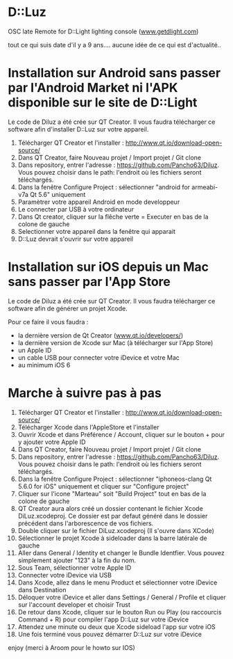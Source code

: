 # D::Luz
OSC late Remote for D::Light lighting console (www.getdlight.com)


tout ce qui suis date d'il y a 9 ans....
aucune idée de ce qui est d'actualité..


# Installation sur Android sans passer par l'Android Market ni l'APK disponible sur le site de D::Light

Le code de Diluz a été crée sur QT Creator. Il vous faudra télécharger ce software afin d'installer D::Luz sur votre appareil.



1. Télécharger QT Creator et l'installer : http://www.qt.io/download-open-source/
2. Dans QT Creator, faire Nouveau projet / Import projet / Git clone
3. Dans repository, entrer l'adresse : https://github.com/Pancho63/Diluz. Vous pouvez choisir dans le path: l'endroit où les fichiers seront téléchargés. 
4. Dans la fenêtre Configure Project : sélectionner "android for armeabi-v7a Qt 5.6" uniquement 
5. Paramètrer votre appareil Android en mode developpeur
6. Le connecter par USB à votre ordinateur
7. Dans Qt creator, cliquer sur la flêche verte = Executer en bas de la colone de gauche
8. Selectionner votre appareil dans la fenêtre qui apparait
9. D::Luz devrait s'ouvrir sur votre appareil




# Installation sur iOS depuis un Mac sans passer par l'App Store

Le code de Diluz a été crée sur QT Creator. Il vous faudra télécharger ce software afin de générer un projet Xcode.

Pour ce faire il vous faudra :

- la dernière version de Qt Creator (www.qt.io/developers/)
- la dernière version de Xcode sur Mac (à télécharger sur l'App Store)
- un Apple ID 
- un cable USB pour connecter votre iDevice et votre Mac
- au minimum iOS 6


# Marche à suivre pas à pas


1. Télécharger QT Creator et l'installer : http://www.qt.io/download-open-source/
2. Télécharger Xcode dans l'AppleStore et l'installer
3. Ouvrir Xcode et dans Préférence / Account, cliquer sur le bouton + pour y ajouter votre Apple ID
4. Dans QT Creator, faire Nouveau projet / Import projet / Git clone
5. Dans repository, entrer l'adresse : https://github.com/Pancho63/Diluz. Vous pouvez choisir dans le path: l'endroit où les fichiers seront téléchargés. 
6. Dans la fenêtre Configure Project : sélectionner "iphoneos-clang Qt 5.6.0 for iOS" uniquement et cliquer sur "Configure project"
7. Cliquer sur l'icone "Marteau" soit "Build Project" tout en bas de la colone de gauche
8. QT Creator aura alors créé un dossier contenant le fichier Xcode DiLuz.xcodeproj. Ce dossier est par defaut généré dans le dossier précédent dans l'arborescence de vos fichiers.
9. Double cliquer sur le fichier DiLuz.xcodeproj (Il s'ouvre dans XCode)
10. Sélectionner le projet Xcode à sideloader dans la barre latérale de gauche
11. Aller dans General / Identity et changer le Bundle Identfier. Vous pouvez simplement ajouter "123" à la fin du nom.
12. Sous Team, sélectionner votre Apple ID
13. Connecter votre iDevice via USB
14. Dans Xcode, allez dans le menu Product et sélectionner votre iDevice dans Destination
15. Déloquer votre iDevice et aller dans Settings / General / Profile et cliquer sur l'account developer et choisir Trust
16. De retour dans Xcode, cliquer sur le bouton Run ou Play (ou raccourcis Command + R) pour compiler l'app D::Luz sur votre iDevice
17. Attendez une minute ou deux que Xcode sideload l'app sur votre iOS
18. Une fois terminé vous pouvez démarrer D::Luz sur votre iDevice

enjoy
(merci à Aroom pour le howto sur IOS)

